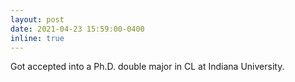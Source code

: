 ```yaml
---
layout: post
date: 2021-04-23 15:59:00-0400
inline: true
---
```


Got accepted into a Ph.D. double major in CL at Indiana University.
